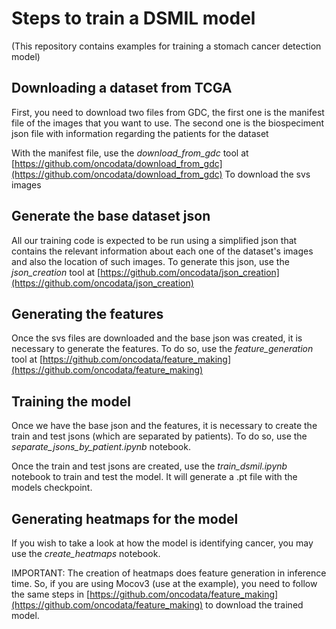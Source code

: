 # Steps to train a DSMIL model

(This repository  contains examples for training a stomach cancer detection model)

## Downloading a dataset from TCGA

First, you need to download two files from GDC, the first one is the manifest file of the images that you want to use. The second one is the biospeciment json file with information regarding the patients for the dataset

With the manifest file, use the *download_from_gdc* tool at [https://github.com/oncodata/download_from_gdc](https://github.com/oncodata/download_from_gdc) To download the svs images

## Generate the base dataset json

All our training code is expected to be run using a simplified json that contains the relevant information about each one of the dataset's images and 
also the location of such images. To generate this json, use the *json_creation* tool at [https://github.com/oncodata/json_creation](https://github.com/oncodata/json_creation)

## Generating the features

Once the svs files are downloaded and the base json was created, it is necessary to generate the features. To do so, use the *feature_generation* tool at [https://github.com/oncodata/feature_making](https://github.com/oncodata/feature_making)

## Training the model

Once we have the base json and the features, it is necessary to create the train and test jsons (which are separated by patients). To do so, use the *separate_jsons_by_patient.ipynb* notebook.

Once the train and test jsons are created, use the *train_dsmil.ipynb* notebook to train and test the model. It will generate a .pt file with the models checkpoint.

## Generating heatmaps for the model

If you wish to take a look at how the model is identifying cancer, you may use the *create_heatmaps* notebook.

IMPORTANT: The creation of heatmaps does feature generation in inference time. So, if you are using Mocov3 (use at the example), you need to follow the same steps in [https://github.com/oncodata/feature_making](https://github.com/oncodata/feature_making) to download the trained model.